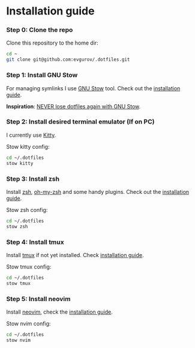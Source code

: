 # Installation guide

### Step 0: Clone the repo

Clone this repository to the home dir:
```bash
cd ~
git clone git@github.com:evgurov/.dotfiles.git
```
### Step 1: Install GNU Stow

For managing symlinks I use [GNU Stow](https://www.gnu.org/software/stow/) tool. Check out the [installation guide](/docs/INSTALL_STOW.md).

**Inspiration**: [NEVER lose dotfiles again with GNU Stow](https://www.youtube.com/watch?v=NoFiYOqnC4o).

### Step 2: Install desired terminal emulator (If on PC)

I currently use [Kitty](https://sw.kovidgoyal.net/kitty/).

Stow kitty config:
```bash
cd ~/.dotfiles
stow kitty
```

### Step 3: Install zsh

Install [zsh](https://www.zsh.org/), [oh-my-zsh](https://ohmyz.sh/) and some handy plugins. Check out the [installation guide](/docs/INSTALL_ZSH.md).

Stow zsh config:
```bash
cd ~/.dotfiles
stow zsh
```

### Step 4: Install tmux

Install [tmux](https://github.com/tmux/tmux) if not yet installed. Check [installation guide](/docs/INSTALL_TMUX.md).

Stow tmux config:
```bash
cd ~/.dotfiles
stow tmux
```

### Step 5: Install neovim

Install [neovim](https://neovim.io/), check the [installation guide](/docs/INSTALL_NVIM.md).

Stow nvim config:
```bash
cd ~/.dotfiles
stow nvim
```
